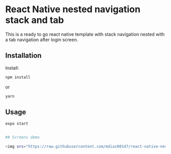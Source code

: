 # React Native nested navigation stack and tab

This is a ready to go react native template with stack navigation nested with a tab navigation after login screen.

## Installation

Install:


```bash
npm install
```

or

```bash
yarn
```

## Usage

```bash
expo start


## Screens demo

<img src="https://raw.githubusercontent.com/mdiaz00147/react-native-nested-navigation-template/tree/master/src/assets/screens/loginScreen.png?sanitize=true&raw=true" width="250"> |  <img src="https://raw.githubusercontent.com/mdiaz00147/react-native-nested-navigation-template/tree/master/src/assets/screens/loginScreen.png?sanitize=true&raw=true" width="250"> |